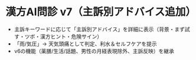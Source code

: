 # 漢方AI問診 v7（主訴別アドバイス追加）
- 主訴キーワードに応じて「主訴別アドバイス」を詳細に表示（背景・まず試す・ツボ・漢方ヒント・危険サイン）
- 「雨/気圧」→ 天気頭痛として判定、利水＆セルフケアを提示
- v6の機能（薬膳/生活/話題、男性の月経表現除外、主訴反映）を継承
